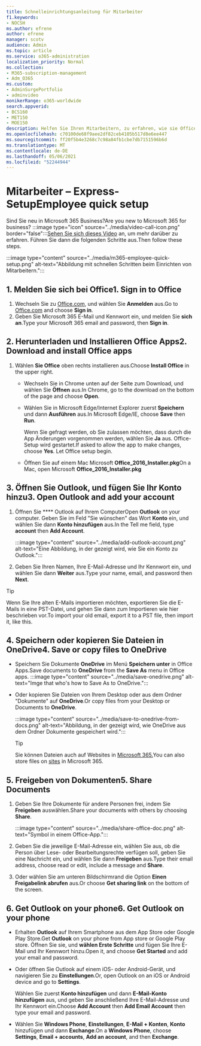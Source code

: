 ```yaml
---
title: Schnelleinrichtungsanleitung für Mitarbeiter
f1.keywords:
- NOCSH
ms.author: efrene
author: efrene
manager: scotv
audience: Admin
ms.topic: article
ms.service: o365-administration
localization_priority: Normal
ms.collection:
- M365-subscription-management
- Adm_O365
ms.custom:
- AdminSurgePortfolio
- adminvideo
monikerRange: o365-worldwide
search.appverid:
- BCS160
- MET150
- MOE150
description: Helfen Sie Ihren Mitarbeitern, zu erfahren, wie sie Office Apps einrichten, die sie mit Microsoft 365 Business Premium.
ms.openlocfilehash: c70100de68f9aee2df82ceb4105b517d8e6ee447
ms.sourcegitcommit: ff20f5b4e3268c7c98a84fb1cbe7db7151596b6d
ms.translationtype: MT
ms.contentlocale: de-DE
ms.lasthandoff: 05/06/2021
ms.locfileid: "52244944"
---
```

# <a name="employee-quick-setup"></a><span data-ttu-id="32091-103">Mitarbeiter – Express-Setup</span><span class="sxs-lookup"><span data-stu-id="32091-103">Employee quick setup</span></span>

<span data-ttu-id="32091-104">Sind Sie neu in Microsoft 365 Business?</span><span class="sxs-lookup"><span data-stu-id="32091-104">Are you new to Microsoft 365 for business?</span></span> :::image type="icon" source="../media/video-call-icon.png" border="false":::[Sehen Sie sich dieses Video](../business/microsoft-365-business-start.md) an, um mehr darüber zu erfahren. <span data-ttu-id="32091-106">Führen Sie dann die folgenden Schritte aus.</span><span class="sxs-lookup"><span data-stu-id="32091-106">Then follow these steps.</span></span>

:::image type="content" source="../media/m365-employee-quick-setup.png" alt-text="Abbildung mit schnellen Schritten beim Einrichten von Mitarbeitern.":::

## <a name="1-sign-in-to-office"></a><span data-ttu-id="32091-108">1. Melden Sie sich bei Office</span><span class="sxs-lookup"><span data-stu-id="32091-108">1. Sign in to Office</span></span>

1. <span data-ttu-id="32091-109">Wechseln Sie zu [Office.com](https://office.com), und wählen Sie **Anmelden** aus.</span><span class="sxs-lookup"><span data-stu-id="32091-109">Go to [Office.com](https://office.com) and choose **Sign in**.</span></span>
1. <span data-ttu-id="32091-110">Geben Sie Microsoft 365 E-Mail und Kennwort ein, und melden Sie **sich an**.</span><span class="sxs-lookup"><span data-stu-id="32091-110">Type your Microsoft 365 email and password, then **Sign in**.</span></span>

## <a name="2-download-and-install-office-apps"></a><span data-ttu-id="32091-111">2. Herunterladen und Installieren Office Apps</span><span class="sxs-lookup"><span data-stu-id="32091-111">2. Download and install Office apps</span></span>

1. <span data-ttu-id="32091-112">Wählen **Sie Office** oben rechts installieren aus.</span><span class="sxs-lookup"><span data-stu-id="32091-112">Choose **Install Office** in the upper right.</span></span>
    - <span data-ttu-id="32091-113">Wechseln Sie in Chrome unten auf der Seite zum Download, und wählen Sie **Öffnen** aus.</span><span class="sxs-lookup"><span data-stu-id="32091-113">In Chrome, go to the download on the bottom of the page and choose **Open**.</span></span>
    - <span data-ttu-id="32091-114">Wählen Sie in Microsoft Edge/Internet Explorer zuerst **Speichern** und dann **Ausführen** aus.</span><span class="sxs-lookup"><span data-stu-id="32091-114">In Microsoft Edge/IE, choose **Save** then **Run**.</span></span>
    
        <span data-ttu-id="32091-p102">Wenn Sie gefragt werden, ob Sie zulassen möchten, dass durch die App Änderungen vorgenommen werden, wählen Sie **Ja** aus. Office-Setup wird gestartet.</span><span class="sxs-lookup"><span data-stu-id="32091-p102">If asked to allow the app to make changes, choose **Yes**. Let Office setup begin.</span></span>
    - <span data-ttu-id="32091-117">Öffnen Sie auf einem Mac Microsoft **Office_2016_Installer.pkg**</span><span class="sxs-lookup"><span data-stu-id="32091-117">On a Mac, open Microsoft **Office_2016_Installer.pkg**</span></span>

## <a name="3-open-outlook-and-add-your-account"></a><span data-ttu-id="32091-118">3. Öffnen Sie Outlook, und fügen Sie Ihr Konto hinzu</span><span class="sxs-lookup"><span data-stu-id="32091-118">3. Open Outlook and add your account</span></span>

1. <span data-ttu-id="32091-119">Öffnen Sie \*\*\*\* Outlook auf Ihrem Computer</span><span class="sxs-lookup"><span data-stu-id="32091-119">Open **Outlook** on your computer.</span></span> <span data-ttu-id="32091-120">Geben Sie im Feld "Sie wünschen" das Wort **Konto** ein, und wählen Sie dann **Konto hinzufügen** aus.</span><span class="sxs-lookup"><span data-stu-id="32091-120">In the Tell me field, type **account** then **Add Account**.</span></span>

    :::image type="content" source="../media/add-outlook-account.png" alt-text="Eine Abbildung, in der gezeigt wird, wie Sie ein Konto zu Outlook.":::

1. <span data-ttu-id="32091-122">Geben Sie Ihren Namen, Ihre E-Mail-Adresse und Ihr Kennwort ein, und wählen Sie dann **Weiter** aus.</span><span class="sxs-lookup"><span data-stu-id="32091-122">Type your name, email, and password then **Next**.</span></span>

> [!TIP]
> <span data-ttu-id="32091-123">Wenn Sie Ihre alten E-Mails importieren möchten, exportieren Sie die E-Mails in eine PST-Datei, und gehen Sie dann zum Importieren wie hier beschrieben vor.</span><span class="sxs-lookup"><span data-stu-id="32091-123">To import your old email, export it to a PST file, then import it, like this.</span></span>

## <a name="4-save-or-copy-files-to-onedrive"></a><span data-ttu-id="32091-124">4. Speichern oder kopieren Sie Dateien in OneDrive</span><span class="sxs-lookup"><span data-stu-id="32091-124">4. Save or copy files to OneDrive</span></span>

- <span data-ttu-id="32091-125">Speichern Sie Dokumente **OneDrive** im Menü **Speichern unter** in Office Apps.</span><span class="sxs-lookup"><span data-stu-id="32091-125">Save documents to **OneDrive** from the **Save As** menu in Office apps.</span></span>
    :::image type="content" source="../media/save-onedrive.png" alt-text="Imge that who's how to Save As to OneDrive.":::

- <span data-ttu-id="32091-127">Oder kopieren Sie Dateien von Ihrem Desktop oder aus dem Ordner "Dokumente" auf **OneDrive**.</span><span class="sxs-lookup"><span data-stu-id="32091-127">Or copy files from your Desktop or Documents to **OneDrive**.</span></span>

    :::image type="content" source="../media/save-to-onedrive-from-docs.png" alt-text="Abbildung, in der gezeigt wird, wie OneDrive aus dem Ordner Dokumente gespeichert wird.":::

    > [!TIP]
    > <span data-ttu-id="32091-129">Sie können Dateien auch auf Websites in [Microsoft 365.](https://support.microsoft.com/office/d18d21a0-1f9f-4f6c-ac45-d52afa0a4a2e)</span><span class="sxs-lookup"><span data-stu-id="32091-129">You can also store files on [sites](https://support.microsoft.com/office/d18d21a0-1f9f-4f6c-ac45-d52afa0a4a2e) in Microsoft 365.</span></span>

## <a name="5-share-documents"></a><span data-ttu-id="32091-130">5. Freigeben von Dokumenten</span><span class="sxs-lookup"><span data-stu-id="32091-130">5. Share Documents</span></span>

1. <span data-ttu-id="32091-131">Geben Sie Ihre Dokumente für andere Personen frei, indem Sie **Freigeben** auswählen.</span><span class="sxs-lookup"><span data-stu-id="32091-131">Share your documents with others by choosing **Share**.</span></span>

    :::image type="content" source="../media/share-office-doc.png" alt-text="Symbol in einem Office-App.":::

1. <span data-ttu-id="32091-133">Geben Sie die jeweilige E-Mail-Adresse ein, wählen Sie aus, ob die Person über Lese- oder Bearbeitungsrechte verfügen soll, geben Sie eine Nachricht ein, und wählen Sie dann **Freigeben** aus.</span><span class="sxs-lookup"><span data-stu-id="32091-133">Type their email address, choose read or edit, include a message and **Share**.</span></span>
1. <span data-ttu-id="32091-134">Oder wählen Sie am unteren Bildschirmrand die Option **Einen Freigabelink abrufen** aus.</span><span class="sxs-lookup"><span data-stu-id="32091-134">Or choose **Get sharing link** on the bottom of the screen.</span></span>

## <a name="6-get-outlook-on-your-phone"></a><span data-ttu-id="32091-135">6. Get Outlook on your phone</span><span class="sxs-lookup"><span data-stu-id="32091-135">6. Get Outlook on your phone</span></span>

- <span data-ttu-id="32091-136">Erhalten **Outlook** auf Ihrem Smartphone aus dem App Store oder Google Play Store.</span><span class="sxs-lookup"><span data-stu-id="32091-136">Get **Outlook** on your phone from App store or Google Play store.</span></span> <span data-ttu-id="32091-137">Öffnen Sie sie, und **wählen Erste Schritte** und fügen Sie Ihre E-Mail und Ihr Kennwort hinzu.</span><span class="sxs-lookup"><span data-stu-id="32091-137">Open it, and choose **Get Started** and add your email and password.</span></span>
- <span data-ttu-id="32091-138">Oder öffnen Sie Outlook auf einem iOS- oder Android-Gerät, und navigieren Sie zu **Einstellungen**.</span><span class="sxs-lookup"><span data-stu-id="32091-138">Or, open Outlook on an iOS or Android device and go to **Settings**.</span></span>

    <span data-ttu-id="32091-139">Wählen Sie zuerst **Konto hinzufügen** und dann **E-Mail-Konto hinzufügen** aus, und geben Sie anschließend Ihre E-Mail-Adresse und Ihr Kennwort ein.</span><span class="sxs-lookup"><span data-stu-id="32091-139">Choose **Add Account** then **Add Email Account** then type your email and password.</span></span>
- <span data-ttu-id="32091-140">Wählen Sie **Windows Phone**, **Einstellungen**, **E-Mail + Konten**, **Konto** hinzufügen und dann **Exchange**.</span><span class="sxs-lookup"><span data-stu-id="32091-140">On a **Windows Phone**, choose **Settings**, **Email + accounts**, **Add an account**, and then **Exchange**.</span></span>